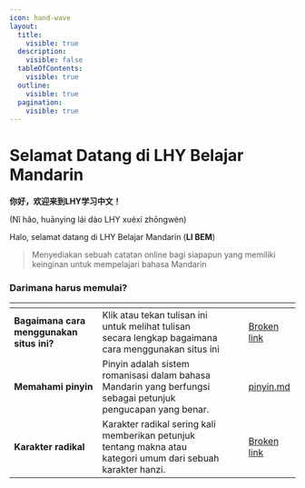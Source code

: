 ```yaml
---
icon: hand-wave
layout:
  title:
    visible: true
  description:
    visible: false
  tableOfContents:
    visible: true
  outline:
    visible: true
  pagination:
    visible: true
---
```


# Selamat Datang di LHY Belajar Mandarin

**你好，欢迎来到LHY学习中文！**

(Nǐ hǎo, huānyíng lái dào LHY xuéxí zhōngwén)

Halo, selamat datang di LHY Belajar Mandarin (**LI BEM**)

> Menyediakan sebuah catatan online bagi siapapun yang memiliki keinginan untuk mempelajari bahasa Mandarin

### Darimana harus memulai?

<table data-view="cards"><thead><tr><th></th><th></th><th data-hidden data-card-cover data-type="files"></th><th data-hidden></th><th data-hidden data-card-target data-type="content-ref"></th></tr></thead><tbody><tr><td><strong>Bagaimana cara menggunakan situs ini?</strong></td><td>Klik atau tekan tulisan ini untuk melihat tulisan secara lengkap bagaimana cara menggunakan situs ini</td><td></td><td></td><td><a href="broken-reference">Broken link</a></td></tr><tr><td><strong>Memahami pinyin</strong></td><td>Pinyin adalah sistem romanisasi dalam bahasa Mandarin yang berfungsi sebagai petunjuk pengucapan yang benar.</td><td></td><td></td><td><a href="darimana-harus-memulai/pinyin.md">pinyin.md</a></td></tr><tr><td><strong>Karakter radikal</strong> </td><td>Karakter radikal sering kali memberikan petunjuk tentang makna atau kategori umum dari sebuah karakter hanzi.</td><td></td><td></td><td><a href="broken-reference">Broken link</a></td></tr></tbody></table>

